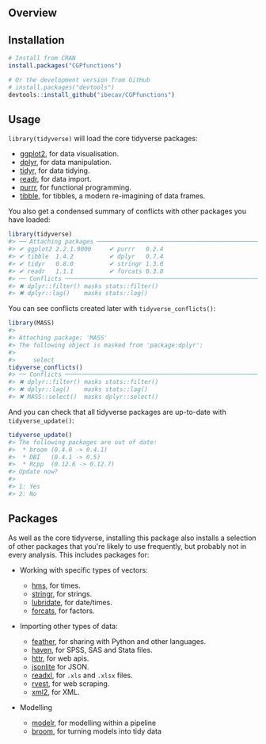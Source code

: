 
<!-- README.md is generated from README.Rmd. Please edit that file -->
<!--  #' tidyverse <img src="man/figures/logo.png" align="right" />  -->
Overview
--------

Installation
------------

``` r
# Install from CRAN
install.packages("CGPfunctions")

# Or the development version from GitHub
# install.packages("devtools")
devtools::install_github("ibecav/CGPfunctions")
```

Usage
-----

`library(tidyverse)` will load the core tidyverse packages:

-   [ggplot2](http://ggplot2.tidyverse.org), for data visualisation.
-   [dplyr](http://dplyr.tidyverse.org), for data manipulation.
-   [tidyr](http://tidyr.tidyverse.org), for data tidying.
-   [readr](http://readr.tidyverse.org), for data import.
-   [purrr](http://purrr.tidyverse.org), for functional programming.
-   [tibble](http://tibble.tidyverse.org), for tibbles, a modern re-imagining of data frames.

You also get a condensed summary of conflicts with other packages you have loaded:

``` r
library(tidyverse)
#> ── Attaching packages ────────────────────────────────────────────────────────────── tidyverse 1.2.1 ──
#> ✔ ggplot2 2.2.1.9000     ✔ purrr   0.2.4     
#> ✔ tibble  1.4.2          ✔ dplyr   0.7.4     
#> ✔ tidyr   0.8.0          ✔ stringr 1.3.0     
#> ✔ readr   1.1.1          ✔ forcats 0.3.0
#> ── Conflicts ───────────────────────────────────────────────────────────────── tidyverse_conflicts() ──
#> ✖ dplyr::filter() masks stats::filter()
#> ✖ dplyr::lag()    masks stats::lag()
```

You can see conflicts created later with `tidyverse_conflicts()`:

``` r
library(MASS)
#> 
#> Attaching package: 'MASS'
#> The following object is masked from 'package:dplyr':
#> 
#>     select
tidyverse_conflicts()
#> ── Conflicts ───────────────────────────────────────────────────────────────── tidyverse_conflicts() ──
#> ✖ dplyr::filter() masks stats::filter()
#> ✖ dplyr::lag()    masks stats::lag()
#> ✖ MASS::select()  masks dplyr::select()
```

And you can check that all tidyverse packages are up-to-date with `tidyverse_update()`:

``` r
tidyverse_update()
#> The following packages are out of date:
#>  * broom (0.4.0 -> 0.4.1)
#>  * DBI   (0.4.1 -> 0.5)
#>  * Rcpp  (0.12.6 -> 0.12.7)
#> Update now?
#> 
#> 1: Yes
#> 2: No
```

Packages
--------

As well as the core tidyverse, installing this package also installs a selection of other packages that you're likely to use frequently, but probably not in every analysis. This includes packages for:

-   Working with specific types of vectors:

    -   [hms](https://github.com/rstats-db/hms), for times.
    -   [stringr](https://github.com/tidyverse/stringr), for strings.
    -   [lubridate](https://github.com/hadley/lubridate), for date/times.
    -   [forcats](https://github.com/hadley/forcats), for factors.

-   Importing other types of data:

    -   [feather](http://github.com/wesm/feather), for sharing with Python and other languages.
    -   [haven](https://github.com/hadley/haven), for SPSS, SAS and Stata files.
    -   [httr](https://github.com/hadley/httr), for web apis.
    -   [jsonlite](https://github.com/jeroenooms/jsonlite) for JSON.
    -   [readxl](https://github.com/hadley/readxl), for `.xls` and `.xlsx` files.
    -   [rvest](https://github.com/hadley/rvest), for web scraping.
    -   [xml2](https://github.com/hadley/xml2), for XML.

-   Modelling

    -   [modelr](https://github.com/hadley/modelr), for modelling within a pipeline
    -   [broom](https://github.com/dgrtwo/broom), for turning models into tidy data
